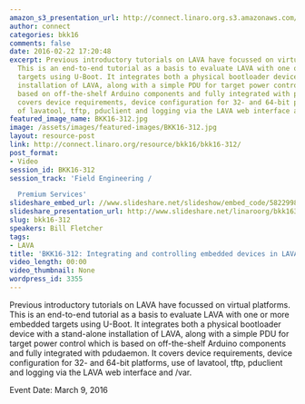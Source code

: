 ```yaml
---
amazon_s3_presentation_url: http://connect.linaro.org.s3.amazonaws.com/bkk16/Presentations/Wednesday/BKK16-312.pdf
author: connect
categories: bkk16
comments: false
date: 2016-02-22 17:20:48
excerpt: Previous introductory tutorials on LAVA have focussed on virtual platforms.
  This is an end-to-end tutorial as a basis to evaluate LAVA with one or more embedded
  targets using U-Boot. It integrates both a physical bootloader device with a stand-alone
  installation of LAVA, along with a simple PDU for target power control which is
  based on off-the-shelf Arduino components and fully integrated with pdudaemon. It
  covers device requirements, device configuration for 32- and 64-bit platforms, use
  of lavatool, tftp, pduclient and logging via the LAVA web interface and /var.
featured_image_name: BKK16-312.jpg
image: /assets/images/featured-images/BKK16-312.jpg
layout: resource-post
link: http://connect.linaro.org/resource/bkk16/bkk16-312/
post_format:
- Video
session_id: BKK16-312
session_track: 'Field Engineering /

  Premium Services'
slideshare_embed_url: //www.slideshare.net/slideshow/embed_code/58229985
slideshare_presentation_url: http://www.slideshare.net/linaroorg/bkk16312-integrating-and-controlling-embedded-devices-in-lava
slug: bkk16-312
speakers: Bill Fletcher
tags:
- LAVA
title: 'BKK16-312: Integrating and controlling embedded devices in LAVA'
video_length: 00:00
video_thumbnail: None
wordpress_id: 3355
---
```


Previous introductory tutorials on LAVA have focussed on virtual platforms. This is an end-to-end tutorial as a basis to evaluate LAVA with one or more embedded targets using U-Boot. It integrates both a physical bootloader device with a stand-alone installation of LAVA, along with a simple PDU for target power control which is based on off-the-shelf Arduino components and fully integrated with pdudaemon. It covers device requirements, device configuration for 32- and 64-bit platforms, use of lavatool, tftp, pduclient and logging via the LAVA web interface and /var.

Event Date: March 9, 2016
